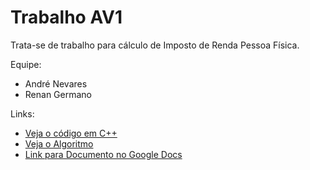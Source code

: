 # Trabalho AV1
Trata-se de trabalho para cálculo de Imposto de Renda Pessoa Física.  

Equipe:
-  André Nevares
-  Renan Germano

Links:
- [Veja o código em C++](https://github.com/andrenevares/andrenevares/blob/master/linguagemC%2B%2B/trabalhos/trabalho.cpp)
- [Veja o Algoritmo]()
- [Link para Documento no Google Docs](https://docs.google.com/document/d/1DLb-hRqZA5urDce7NF--U4GCl4WvwEpZfbIQG-g-s5I/edit?usp=sharing)
